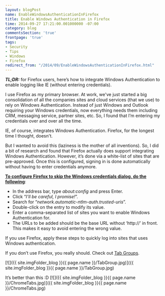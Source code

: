 ```yaml
---
layout: blogPost
name: EnableWindowsAuthenticationInFirefox
title: Enable Windows Authentication in Firefox
time: 2014-09-27 17:21:00.001000000 -07:00
category: blog
commentsSection: 'true'
frontpage: 'true'
tags:
- Security
- Tips
- Windows
- Firefox
redirect_from: "/2014/09/EnableWindowsAuthenticationInFirefox.html"
---
```

**_TL;DR:_** for Firefox users, here’s how to integrate Windows Authentication to enable logging like IE (without entering credentials). 

I use Firefox as my primary browser. At work, we've just started a big consolidation of all the companies sites and cloud services (that we use) to rely on Windows Authentication. Instead of just Windows and Outlook requiring your Windows credentials, now everything needs them including CRM, messaging service, partner sites, etc. So, I found that I’m entering my credentials over and over all the time.

IE, of course, integrates Windows Authentication. Firefox, for the longest time I thought, doesn't.

But I wanted to avoid this (laziness is the mother of all inventions). So, I did a bit of research and found that Firefox actually does support integrating Windows Authentication. However, it’s done via a white-list of sites that are pre-approved. Once this is configured, signing in is done automatically without having to enter credentials anymore.

**<u>To configure Firefox to skip the Windows credentials dialog, do the following</u>**:

*   In the address bar, type _about:config_ and press Enter.
*   Click “_I’ll be careful, I promise!_”.
*   Search for “_network.automatic-ntlm-auth.trusted-uris_”.
*   Double-click on the entry to modify its value.
*   Enter a comma-separated list of sites you want to enable Windows Authentication for.
*   The URLs to be added should be the base URL without ‘http://’ in front. This makes it easy to avoid entering the wrong value.

If you use Firefox, apply these steps to quickly log into sites that uses Windows authentication.

If you don’t use Firefox, you really should. Check out [Tab Groups](https://support.mozilla.org/en-US/kb/tab-groups-organize-tabs).

[![]({{ site.imgFolder_blog }}{{ page.name }}/TabGroup.jpg)]({{ site.imgFolder_blog }}{{ page.name }}/TabGroup.jpg)

It’s better than this :D
[![]({{ site.imgFolder_blog }}{{ page.name }}/ChromeTabs.jpg)]({{ site.imgFolder_blog }}{{ page.name }}/ChromeTabs.jpg)
